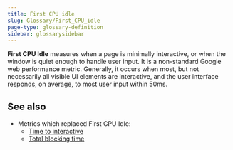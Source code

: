 ```yaml
---
title: First CPU idle
slug: Glossary/First_CPU_idle
page-type: glossary-definition
sidebar: glossarysidebar
---
```



**First CPU Idle** measures when a page is minimally interactive, or when the window is quiet enough to handle user input. It is a non-standard Google web performance metric. Generally, it occurs when most, but not necessarily all visible UI elements are interactive, and the user interface responds, on average, to most user input within 50ms.

## See also

- Metrics which replaced First CPU Idle:
  - [Time to interactive](/en-US/docs/Glossary/Time_to_interactive)
  - [Total blocking time](https://developer.chrome.com/docs/lighthouse/performance/lighthouse-total-blocking-time/)
